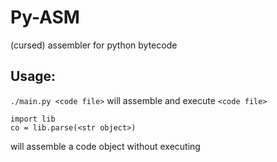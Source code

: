 # Py-ASM
(cursed) assembler for python bytecode

## Usage:
`./main.py <code file>`
will assemble and execute `<code file>`
```
import lib
co = lib.parse(<str object>)
```
will assemble a code object without executing
